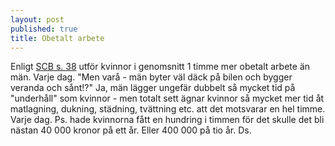 ```yaml
---
layout: post
published: true
title: Obetalt arbete
---
```




Enligt [SCB s. 38](http://www.scb.se/Statistik/_Publikationer/LE0201_2013B14_BR_X10BR1401.pdf "obetalt arbtete") utför kvinnor i genomsnitt 1 timme mer obetalt arbete än män. Varje dag. "Men varå - män byter väl däck på bilen och bygger veranda och sånt!?" Ja, män lägger ungefär dubbelt så mycket tid på "underhåll" som kvinnor - men totalt sett ägnar kvinnor så mycket mer tid åt matlagning, dukning, städning, tvättning etc. att det motsvarar en hel timme. Varje dag. Ps. hade kvinnorna fått en hundring i timmen för det skulle det bli nästan 40 000 kronor på ett år. Eller 400 000 på tio år. Ds.
